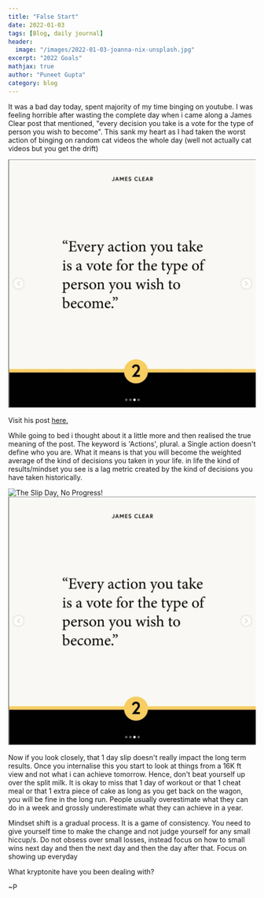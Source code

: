 ```yaml
---
title: "False Start"
date: 2022-01-03
tags: [Blog, daily journal]
header:
  image: "/images/2022-01-03-joanna-nix-unsplash.jpg"
excerpt: "2022 Goals"
mathjax: true
author: "Puneet Gupta"
category: blog
---
```


It was a bad day today, spent majority of my time binging on youtube. I was feeling horrible after wasting the complete day when i came along a James Clear post that mentioned, "every decision you take is a vote for the type of person you wish to become". This sank my heart as I had taken the worst action of binging on random cat videos the whole day (well not actually cat videos but you get the drift)

![James Clear, you are collection of your actions](/images/2022-01-03-jamesclear.png "James Clear: You are collection of your actions")

Visit his post [here.](https://www.instagram.com/p/CYRhXfiLX84/?utm_source=ig_web_copy_link)

While going to bed i thought about it a little more and then realised the true meaning of the post. The keyword is 'Actions', plural. a Single action doesn't define who you are.  What it means is that you will become the weighted average of the kind of decisions you taken in your life. in life the kind of results/mindset you see is a lag metric created by the kind of decisions you have taken historically.

![The Slip Day, No Progress!](/images/2022-02-03-slip_day.jpeg "The Slip Day, No Progress!")
![Grand Scheme of Things](/images/2022-01-03-jamesclear.png "Grand Scheme of Things")

Now if you look closely, that 1 day slip doesn't really impact the long term results. Once you internalise this you start to look at things from a 16K ft view and not what i can achieve tomorrow. Hence, don't beat yourself up over the split milk. It is okay to miss that 1 day of workout or that 1 cheat meal or that 1 extra piece of cake as long as you get back on the wagon, you will be fine in the long run. People usually overestimate what they can do in a week and grossly underestimate what they can achieve in a year.

Mindset shift is a gradual process. It is a game of consistency. You need to give yourself time to make the change and not judge yourself for any small hiccup/s. Do not obsess over small losses, instead focus on how to small wins next day and then the next day and then the day after that. Focus on showing up everyday

What kryptonite have you been dealing with?

~P
